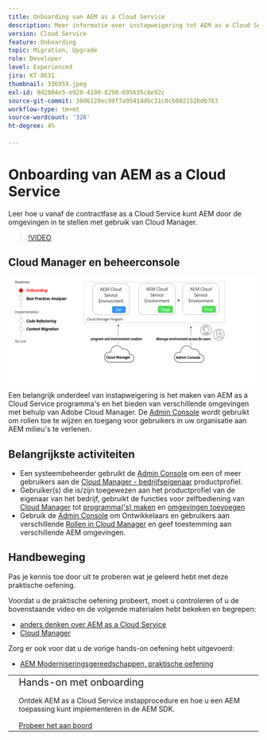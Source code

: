 ```yaml
---
title: Onboarding van AEM as a Cloud Service
description: Meer informatie over instapweigering tot AEM as a Cloud Service, vanaf de contractfase tot aan het instellen van omgevingen met Cloud Manager.
version: Cloud Service
feature: Onboarding
topic: Migration, Upgrade
role: Developer
level: Experienced
jira: KT-8631
thumbnail: 336959.jpeg
exl-id: 9d2004e5-e928-4190-8298-695635c8e92c
source-git-commit: 30d6120ec99f7a95414dbc31c0cb002152bd6763
workflow-type: tm+mt
source-wordcount: '326'
ht-degree: 4%

---
```


# Onboarding van AEM as a Cloud Service

Leer hoe u vanaf de contractfase as a Cloud Service kunt AEM door de omgevingen in te stellen met gebruik van Cloud Manager.

>[!VIDEO](https://video.tv.adobe.com/v/336959?quality=12&learn=on)

## Cloud Manager en beheerconsole

![Schema op hoog niveau aan boord](assets/onboarding-diagram.png)

Een belangrijk onderdeel van instapweigering is het maken van AEM as a Cloud Service programma&#39;s en het bieden van verschillende omgevingen met behulp van Adobe Cloud Manager. De [Admin Console](https://adminconsole.adobe.com/) wordt gebruikt om rollen toe te wijzen en toegang voor gebruikers in uw organisatie aan AEM milieu&#39;s te verlenen.

## Belangrijkste activiteiten

+ Een systeembeheerder gebruikt de [Admin Console](https://adminconsole.adobe.com/) om een of meer gebruikers aan de [Cloud Manager - bedrijfseigenaar](https://experienceleague.adobe.com/docs/experience-manager-cloud-manager/using/requirements/setting-up-users-and-roles.html) productprofiel.
+ Gebruiker(s) die is/zijn toegewezen aan het productprofiel van de eigenaar van het bedrijf, gebruikt de functies voor zelfbediening van [Cloud Manager](https://experienceleague.adobe.com/docs/experience-manager-cloud-manager/using/introduction-to-cloud-manager.html) tot [programma(&#39;s) maken](https://experienceleague.adobe.com/docs/experience-manager-cloud-service/implementing/using-cloud-manager/production-programs/creating-production-program.html) en [omgevingen toevoegen](https://experienceleague.adobe.com/docs/experience-manager-cloud-service/implementing/using-cloud-manager/manage-environments.html)
+ Gebruik de [Admin Console](https://adminconsole.adobe.com/) om Ontwikkelaars en gebruikers aan verschillende [Rollen in Cloud Manager](https://experienceleague.adobe.com/docs/experience-manager-cloud-manager/using/requirements/setting-up-users-and-roles.html) en geef toestemming aan verschillende AEM omgevingen.

## Handbeweging

Pas je kennis toe door uit te proberen wat je geleerd hebt met deze praktische oefening.

Voordat u de praktische oefening probeert, moet u controleren of u de bovenstaande video en de volgende materialen hebt bekeken en begrepen:

+ [ anders denken over AEM as a Cloud Service](./introduction.md)
+ [Cloud Manager](./cloud-manager.md)

Zorg er ook voor dat u de vorige hands-on oefening hebt uitgevoerd:

+ [AEM Moderniseringsgereedschappen, praktische oefening](./aem-modernization-tools.md#hands-on-exercise)

<table style="border-width:0">
    <tr>
        <td style="width:150px">
            <a  rel="noreferrer"
                target="_blank"
                href="https://github.com/adobe/aem-cloud-engineering-video-series-exercises/tree/session3-onboarding#bootcamp---session-3-on-boarding"><img alt="Hands-on opslagplaats van GitHub" src="./assets/github.png"/>
            </a>        
        </td>
        <td style="width:100%;margin-bottom:1rem;">
            <div style="font-size:1.25rem;font-weight:400;">Hands-on met onboarding</div>
            <p style="margin:1rem 0">
                Ontdek AEM as a Cloud Service instapprocedure en hoe u een AEM toepassing kunt implementeren in de AEM SDK.
            </p>
            <a  rel="noreferrer"
                target="_blank"
                href="https://github.com/adobe/aem-cloud-engineering-video-series-exercises/tree/session3-onboarding#bootcamp---session-3-on-boarding" class="spectrum-Button spectrum-Button--primary spectrum-Button--sizeM">
                <span class="spectrum-Button-label has-no-wrap has-text-weight-bold">Probeer het aan boord</span>
            </a>
        </td>
    </tr>
</table>
